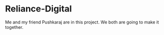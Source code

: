 # Reliance-Digital
Me and my friend Pushkaraj are in this project. We both are going to make it together.
